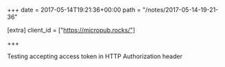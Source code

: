 +++
date = 2017-05-14T19:21:36+00:00
path = "/notes/2017-05-14-19-21-36"

[extra]
client_id = ["https://micropub.rocks/"]

+++

<p>Testing accepting access token in HTTP Authorization header</p>
